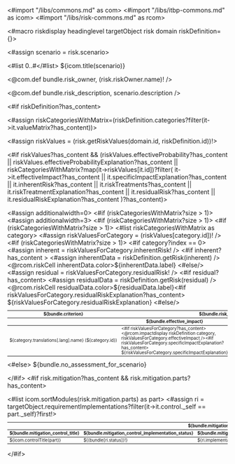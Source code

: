 <#import "/libs/commons.md" as com>
<#import "/libs/itbp-commons.md" as icom>
<#import "/libs/risk-commons.md" as rcom>

<#macro riskdisplay headinglevel targetObject risk domain riskDefinition={}>

<div class="risk">

<#assign scenario = risk.scenario>

<#list 0..<headinglevel as i>#</#list> ${icom.title(scenario)}

<@com.def bundle.risk_owner, (risk.riskOwner.name)! />

<@com.def bundle.risk_description, scenario.description />

<#if riskDefinition?has_content>

<#assign riskCategoriesWithMatrix=(riskDefinition.categories?filter(it->it.valueMatrix?has_content))>

<#assign riskValues = (risk.getRiskValues(domain.id, riskDefinition.id))!>

<#if riskValues?has_content && (riskValues.effectiveProbability?has_content
                              || riskValues.effectiveProbabilityExplanation?has_content
                              || riskCategoriesWithMatrix?map(it->riskValues[it.id])?filter(
                                   it->it.effectiveImpact?has_content
                                   || it.specificImpactExplanation?has_content
                                   || it.inherentRisk?has_content
                                   || it.riskTreatments?has_content
                                   || it.riskTreatmentExplanation?has_content
                                   || it.residualRisk?has_content
                                   || it.residualRiskExplanation?has_content
                                 )?has_content)>

<table class="table" style="width:100%;font-size:70%;">
<colgroup>
<#assign additionalwidth=0>
<#if (riskCategoriesWithMatrix?size > 1)>
  <#assign additionalwidth=3>
  <col span="1" style="width: ${5*additionalwidth}%;">
</#if>
  <col span="1" style="width: ${22-additionalwidth}%;">
  <col span="1" style="width: ${20-additionalwidth}%;">
  <col span="1" style="width: ${14-additionalwidth}%;">
  <col span="1" style="width: ${22-additionalwidth}%;">
  <col span="1" style="width: ${22-additionalwidth}%;">
</colgroup>
<thead>
<tr>
<#if (riskCategoriesWithMatrix?size > 1)>
<th colspan="1">${bundle.criterion}</th>
</#if>
<th colspan="3">${bundle.risk_assessment_before_controls}</th>
<th>${bundle.risk_treatment}</th>
<th colspan="1">${bundle.risk_assessment_after_controls}</th>
</tr>
<tr>
<#if (riskCategoriesWithMatrix?size > 1)>
<th />
</#if>
<th>${bundle.effective_impact}</th>
<th>${bundle.effective_probability}</th>
<th>${bundle.gross_risk}</th>
<th>${bundle.risk_treatment_options}</th>
<th>${bundle.net_risk}</th>
</tr>
</thead>
<tbody>
<#list riskCategoriesWithMatrix as category>
<#assign riskValuesForCategory = (riskValues[category.id])! />
<tr>
<#if (riskCategoriesWithMatrix?size > 1)>
<td>${category.translations[.lang].name}&nbsp;(${category.id})</td>
</#if>
<td>
<#if riskValuesForCategory?has_content>
<@rcom.impactdisplay riskDefinition category, riskValuesForCategory.effectiveImpact /><#if riskValuesForCategory.specificImpactExplanation?has_content><br/>${riskValuesForCategory.specificImpactExplanation}</#if>
</#if>
<br/>
</td>
<#if category?index == 0>
<td rowspan="${riskCategoriesWithMatrix?size}"><@rcom.probabilitydisplay riskDefinition, riskValues.effectiveProbability/><#if riskValues.specificProbabilityExplanation?has_content><br/>${riskValues.specificProbabilityExplanation}</#if></td>
</#if>
<#assign inherent = riskValuesForCategory.inherentRisk! />
<#if inherent?has_content >
<#assign inherentData = riskDefinition.getRisk(inherent) />
<@rcom.riskCell inherentData.color>${inherentData.label}</@rcom.riskCell>
<#else/>
<td />
</#if>
<td>
<#if riskValuesForCategory?has_content>
${(riskValuesForCategory.riskTreatments?map(t->rcom.riskReductionLabel(t))?join(', '))!}
<#if (riskValuesForCategory.riskTreatmentExplanation)?has_content>
<br/>
${riskValuesForCategory.riskTreatmentExplanation}
</#if>
</#if>
<br/>
</td>
<#assign residual = riskValuesForCategory.residualRisk! />
<#if residual?has_content>
<#assign residualData = riskDefinition.getRisk(residual) />
<@rcom.riskCell residualData.color>${residualData.label}<#if riskValuesForCategory.residualRiskExplanation?has_content><br/>${riskValuesForCategory.residualRiskExplanation}</#if></@rcom.riskCell>
<#else/>
<td />
</#if>

</tr>
</#list>
</tbody>
</table>
<#else>
${bundle.no_assessment_for_scenario}
</#if>

</#if>
<#if risk.mitigation?has_content && risk.mitigation.parts?has_content>
<table class="table " style="width:100%;font-size:70%;">
<colgroup>
  <col span="1" style="width: 40%;">
  <col span="1" style="width: 10%;">
  <col span="1" style="width: 40%;">
  <col span="1" style="width: 10%;">
</colgroup>
<thead>
<tr>
<th colspan="4">${bundle.mitigation_controls}</th>
</tr>
<tr>
<th>${bundle.mitigation_control_title}</th>
<th>${bundle.mitigation_control_implementation_status}</th>
<th>${bundle.mitigation_control_implementation_explanation}</th>
<th>${bundle.mitigation_control_implementation_date}</th>
</tr>
</thead>
<tbody>
<#list icom.sortModules(risk.mitigation.parts) as part>
<#assign ri = targetObject.requirementImplementations?filter(it->it.control._self == part._self)?first!>
<tr>
<td>${icom.controlTitle(part)}</td>
<td>${(bundle[ri.status])!}</td>
<td>${ri.implementationStatement!}</td>
<td>${(ri.implementationUntil?date.iso)!}</td>
</tr>
</#list>
</tbody>
</table>

</#if>
</div>
</#macro>